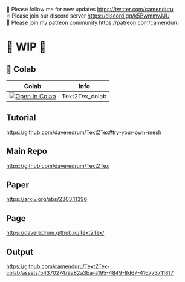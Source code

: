 🐣 Please follow me for new updates https://twitter.com/camenduru <br />
🔥 Please join our discord server https://discord.gg/k5BwmmvJJU <br />
🥳 Please join my patreon community https://patreon.com/camenduru <br />

# 🚦 WIP 🚦

## 🦒 Colab

| Colab | Info
| --- | --- |
[![Open In Colab](https://colab.research.google.com/assets/colab-badge.svg)](https://colab.research.google.com/github/camenduru/Text2Tex-colab/blob/main/Text2Tex_colab.ipynb) | Text2Tex_colab

## Tutorial
https://github.com/daveredrum/Text2Tex#try-your-own-mesh

## Main Repo
https://github.com/daveredrum/Text2Tex

## Paper
https://arxiv.org/abs/2303.11396

## Page
https://daveredrum.github.io/Text2Tex/

## Output

https://github.com/camenduru/Text2Tex-colab/assets/54370274/9a82a3ba-a195-4849-8d67-416773711817

